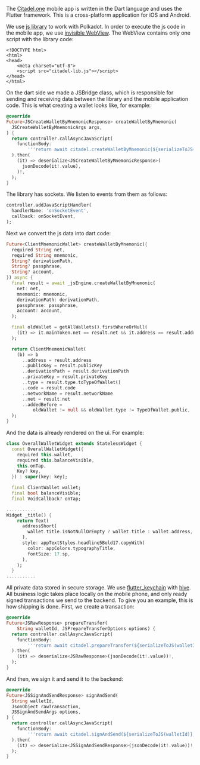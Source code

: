 The [Citadel.one](http://citadel.one/) mobile app is written in the Dart language and uses the Flutter framework. This is a cross-platform application for iOS and Android.

We use [js library](https://github.com/citadeldao/citadel-lib) to work with Polkadot.  In order to execute the js code in the mobile app, we use [invisible WebView](https://pub.dev/packages/flutter_inappwebview). The WebView contains only one script with the library code:


```
<!DOCTYPE html>
<html>
<head>
    <meta charset="utf-8">
    <script src="citadel-lib.js"></script>
</head>
</html>
```

On the dart side we made a JSBridge class, which is responsible for sending and receiving data between the library and the mobile application code. This is what creating a wallet looks like, for example:

```dart
@override
Future<JSCreateWalletByMnemonicResponse> createWalletByMnemonic(
  JSCreateWalletByMnemonicArgs args,
) {
  return controller.callAsyncJavaScript(
    functionBody:
        '''return await citadel.createWalletByMnemonic(${serializeToJS(args)})''',
  ).then(
    (it) => deserialize<JSCreateWalletByMnemonicResponse>(
      jsonDecode(it!.value),
    )!,
  );
}
```


The library has sockets. We listen to events from them as follows:

```dart
controller.addJavaScriptHandler(
  handlerName: 'onSocketEvent',
  callback: onSocketEvent,
);
```

Next we convert the js data into dart code:

```dart
Future<ClientMnemonicWallet> createWalletByMnemonic({
  required String net,
  required String mnemonic,
  String? derivationPath,
  String? passphrase,
  String? account,
}) async {
  final result = await _jsEngine.createWalletByMnemonic(
    net: net,
    mnemonic: mnemonic,
    derivationPath: derivationPath,
    passphrase: passphrase,
    account: account,
  );

  final oldWallet = getAllWallets().firstWhereOrNull(
    (it) => it.mainToken.net == result.net && it.address == result.address,
  );

  return ClientMnemonicWallet(
    (b) => b
      ..address = result.address
      ..publicKey = result.publicKey
      ..derivationPath = result.derivationPath
      ..privateKey = result.privateKey
      ..type = result.type.toTypeOfWallet()
      ..code = result.code
      ..networkName = result.networkName
      ..net = result.net
      ..addedBefore =
          oldWallet != null && oldWallet.type != TypeOfWallet.public,
  );
}
```

And the data is already rendered on the ui. For example:

```dart
class OverallWalletWidget extends StatelessWidget {
  const OverallWalletWidget({
    required this.wallet,
    required this.balanceVisible,
    this.onTap,
    Key? key,
  }) : super(key: key);

  final ClientWallet wallet;
  final bool balanceVisible;
  final VoidCallback? onTap;

...........
Widget _title() {
    return Text(
      addressShort(
        wallet.title.isNotNullOrEmpty ? wallet.title : wallet.address,
      ),
      style: appTextStyles.headline5Bold17.copyWith(
        color: appColors.typographyTitle,
        fontSize: 17.sp,
      ),
    );
  }
...........
```

All private data stored in secure storage. We use [flutter_keychain](https://pub.dev/packages/flutter_keychain) with [hive](https://pub.dev/packages/hive). All business logic takes place locally on the mobile phone, and only ready signed transactions we send to the backend. To give you an example, this is how shipping is done. First, we create a transaction:

```dart
@override
Future<JSRawResponse> prepareTransfer(
    String walletId, JSPrepareTransferOptions options) {
  return controller.callAsyncJavaScript(
    functionBody:
        '''return await citadel.prepareTransfer(${serializeToJS(walletId)}, ${serializeToJS(options)})''',
  ).then(
    (it) => deserialize<JSRawResponse>(jsonDecode(it!.value))!,
  );
}

```
And then, we sign it and send it to the backend:

```dart
@override
Future<JSSignAndSendResponse> signAndSend(
  String walletId,
  JsonObject rawTransaction,
  JSSignAndSendArgs options,
) {
  return controller.callAsyncJavaScript(
    functionBody:
        '''return await citadel.signAndSend(${serializeToJS(walletId)}, ${serializeToJS(rawTransaction)}, ${serializeToJS(options)})''',
  ).then(
    (it) => deserialize<JSSignAndSendResponse>(jsonDecode(it!.value))!,
  );
}
```
